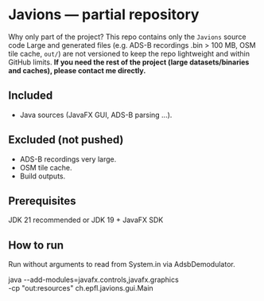 # Javions — partial repository

Why only part of the project? 
This repo contains only the `Javions` source code 
Large and generated files (e.g. ADS-B recordings .bin > 100 MB, OSM tile cache, `out/`) are not versioned to keep the repo lightweight and within GitHub limits.
**If you need the rest of the project (large datasets/binaries and caches), please contact me directly.**

## Included
- Java sources (JavaFX GUI, ADS-B parsing ...).

## Excluded (not pushed)
- ADS-B recordings very large.
- OSM tile cache.
- Build outputs. 

## Prerequisites
JDK 21 recommended or  JDK 19 + JavaFX SDK 

## How to run 
Run without arguments to read from System.in via AdsbDemodulator.

java --add-modules=javafx.controls,javafx.graphics \
     -cp "out:resources" ch.epfl.javions.gui.Main



